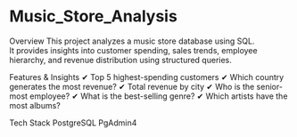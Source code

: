# Music_Store_Analysis
 Overview
This project analyzes a music store database using SQL. 
<br>
It provides insights into customer spending, sales trends, employee hierarchy, and revenue distribution using structured queries.

Features & Insights
✔ Top 5 highest-spending customers
✔ Which country generates the most revenue?
✔ Total revenue by city
✔ Who is the senior-most employee?
✔ What is the best-selling genre?
✔ Which artists have the most albums?

Tech Stack
PostgreSQL
PgAdmin4




